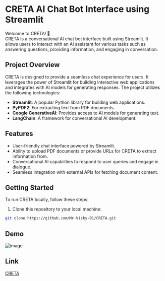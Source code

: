 # CRETA AI Chat Bot Interface using Streamlit

Welcome to CRETA! 🤖
<br>
CRETA is a conversational AI chat bot interface built using Streamlit. It allows users to interact with an AI assistant for various tasks such as answering questions, providing information, and engaging in conversation.

## Project Overview

CRETA is designed to provide a seamless chat experience for users. It leverages the power of Streamlit for building interactive web applications and integrates with AI models for generating responses. The project utilizes the following technologies:

- **Streamlit**: A popular Python library for building web applications.
- **PyPDF2**: For extracting text from PDF documents.
- **Google GenerativeAI**: Provides access to AI models for generating text.
- **LangChain**: A framework for conversational AI development.
  
## Features

- User-friendly chat interface powered by Streamlit.
- Ability to upload PDF documents or provide URLs for CRETA to extract information from.
- Conversational AI capabilities to respond to user queries and engage in dialogue.
- Seamless integration with external APIs for fetching document content.
  
## Getting Started

To run CRETA locally, follow these steps:

1. Clone this repository to your local machine:

```bash
git clone https://github.com/Mr-Vicky-01/CRETA.git
```

## Demo 
![image](https://github.com/Mr-Vicky-01/CRETA/assets/143078285/652690d2-7df5-4c4e-be59-e37398f08f80)

## Link
[CRETA](https://huggingface.co/spaces/Mr-Vicky-01/CRETA)
